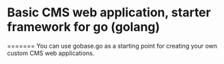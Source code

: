 # Basic CMS web application, starter framework for go (golang)
=======
You can use gobase.go as a starting point for creating your own custom CMS web applications. 